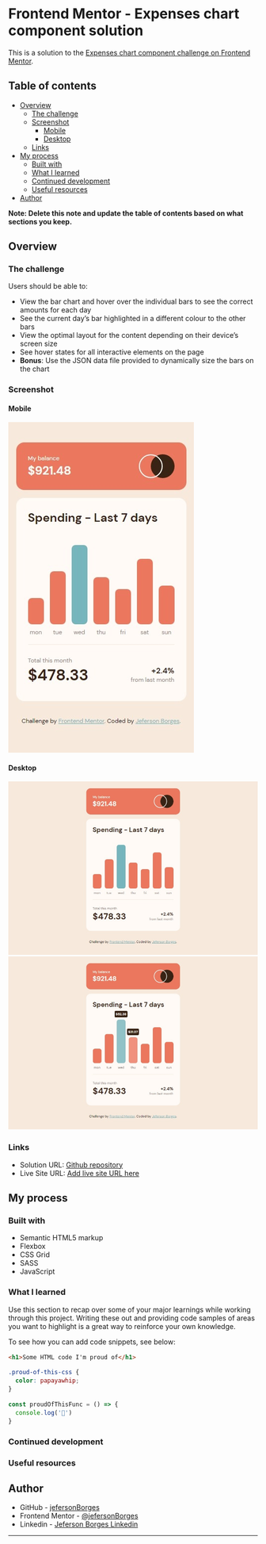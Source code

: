 # Frontend Mentor - Expenses chart component solution

This is a solution to the [Expenses chart component challenge on Frontend Mentor](https://www.frontendmentor.io/challenges/expenses-chart-component-e7yJBUdjwt).

## Table of contents

- [Overview](#overview)
  - [The challenge](#the-challenge)
  - [Screenshot](#screenshot)
    - [Mobile](#mobile)
    - [Desktop](#desktop)
  - [Links](#links)
- [My process](#my-process)
  - [Built with](#built-with)
  - [What I learned](#what-i-learned)
  - [Continued development](#continued-development)
  - [Useful resources](#useful-resources)
- [Author](#author)

**Note: Delete this note and update the table of contents based on what sections you keep.**

## Overview

### The challenge

Users should be able to:

- View the bar chart and hover over the individual bars to see the correct amounts for each day
- See the current day’s bar highlighted in a different colour to the other bars
- View the optimal layout for the content depending on their device’s screen size
- See hover states for all interactive elements on the page
- **Bonus**: Use the JSON data file provided to dynamically size the bars on the chart

### Screenshot

#### Mobile

![Mobile Screenshot](./assets/design/screenshot-mobile.jpeg)

#### Desktop

![Desktop Screenshot](./assets/design/screenshot-desktop.jpeg)
![Desktop Screenshot active states](./assets/design/screenshot-desktop-active-states.jpeg)

### Links

- Solution URL: [Github repository](https://github.com/jefersonBorges/fem-expenses-chart)
- Live Site URL: [Add live site URL here](https://your-live-site-url.com)

## My process

### Built with

- Semantic HTML5 markup
- Flexbox
- CSS Grid
- SASS
- JavaScript

### What I learned

Use this section to recap over some of your major learnings while working through this project. Writing these out and providing code samples of areas you want to highlight is a great way to reinforce your own knowledge.

To see how you can add code snippets, see below:

```html
<h1>Some HTML code I'm proud of</h1>
```
```css
.proud-of-this-css {
  color: papayawhip;
}
```
```js
const proudOfThisFunc = () => {
  console.log('🎉')
}
```


### Continued development

### Useful resources

## Author

- GitHub - [jefersonBorges](https://github.com/jefersonBorges/jefersonBorges)
- Frontend Mentor - [@jefersonBorges](https://www.frontendmentor.io/profile/jefersonBorges)
- Linkedin - [Jeferson Borges Linkedin](https://www.linkedin.com/in/jeferson-borges-543b34229)

---
